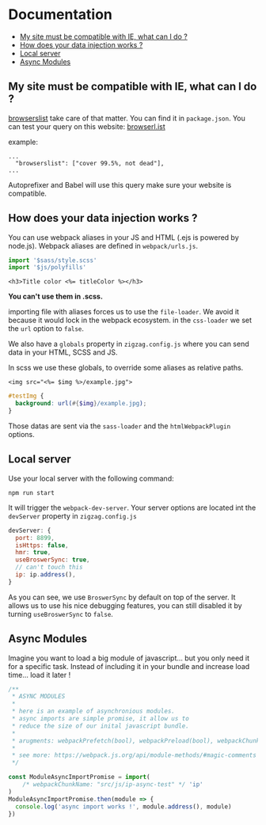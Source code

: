 # Documentation

  * [My site must be compatible with IE, what can I do ?](#my-site-must-be-compatible-with-ie--what-can-i-do--)
  * [How does your data injection works ?](#how-does-your-data-injection-works--)
  * [Local server](#local-server)
  * [Async Modules](#async-modules)

## My site must be compatible with IE, what can I do ?

[browserslist](https://github.com/browserslist/browserslist) take care of that matter. You can find it in `package.json`.
You can test your query on this website: [browserl.ist](https://browserl.ist/?q=cover+99.5%25%2C+not+dead)

example:
```
...
  "browserslist": ["cover 99.5%, not dead"],
...
```

Autoprefixer and Babel will use this query make sure your website is compatible.

## How does your data injection works ?

You can use webpack aliases in your JS and HTML (.ejs is powered by node.js).
Webpack aliases are defined in `webpack/urls.js`.

```javascript
import '$sass/style.scss'
import '$js/polyfills'
```

```ejs
<h3>Title color <%= titleColor %></h3>
```

**You can't use them in .scss.**

importing file with aliases forces us to use the `file-loader`. We avoid it because it would lock in the webpack ecosystem. in the `css-loader` we set the `url` option to `false`.

We also have a `globals` property in `zigzag.config.js` where you can send data in your HTML, SCSS and JS.

In scss we use these globals, to override some aliases as relative paths.


```ejs
<img src="<%= $img %>/example.jpg">
```

```scss
#testImg {
  background: url(#{$img}/example.jpg);
}
```

Those datas are sent via the `sass-loader` and the `htmlWebpackPlugin` options.

## Local server

Use your local server with the following command:

```
npm run start
````

It will trigger the `webpack-dev-server`.
Your server options are located int the `devServer` property in `zigzag.config.js`

```javascript
devServer: {
  port: 8899,
  isHttps: false,
  hmr: true,
  useBroswerSync: true,
  // can't touch this
  ip: ip.address(),
}
```

As you can see, we use `BroswerSync` by default on top of the server. It allows us to use his nice debugging features, you can still disabled it by turning `useBroswerSync` to `false`.


## Async Modules

Imagine you want to load a big module of javascript... but you only need it for a specific task.
Instead of including it in your bundle and increase load time... load it later !

```javascript
/**
 * ASYNC MODULES
 *
 * here is an example of asynchronious modules.
 * async imports are simple promise, it allow us to
 * reduce the size of our inital javascript bundle.
 *
 * arugments: webpackPrefetch(bool), webpackPreload(bool), webpackChunkName(string)
 *
 * see more: https://webpack.js.org/api/module-methods/#magic-comments
 */

const ModuleAsyncImportPromise = import(
    /* webpackChunkName: "src/js/ip-async-test" */ 'ip'
)
ModuleAsyncImportPromise.then(module => {
  console.log('async import works !', module.address(), module)
})
```